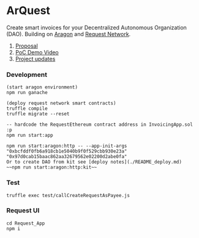 # ArQuest
Create smart invoices for your Decentralized Autonomous Organization (DAO). Building on [Aragon](https://aragon.org/) and [Request Network](https://request.network/#/).


1. [Proposal](https://github.com/Blockternship/projects/issues/11)
2. [PoC Demo Video](https://www.youtube.com/watch?v=E0p5Bjhkb30&feature=youtu.be)
3. [Project updates](https://docs.google.com/document/d/1QoL9Q5Fu-3Qqg6huvk5ySPkHUZLmnqKoZxwPe49pLis/edit?usp=sharing)

### Development
```shell
(start aragon environment)
npm run ganache

(deploy request network smart contracts)
truffle compile
truffle migrate --reset

-- hardcode the RequestEthereum contract address in InvoicingApp.sol :p
npm run start:app

npm run start:aragon:http -- --app-init-args "0xbcfddf0fb6a918cb1e5040b9f0f529cbb930e23a" "0x97d0cab15baac862aa32679562e02200d2abe0fa"
Or to create DAO from kit see [deploy notes](./README_deploy.md)
~~npm run start:aragon:http:kit~~
```

### Test
```shell
truffle exec test/callCreateRequestAsPayee.js
```

### Request UI
```shell
cd Request_App
npm i
```